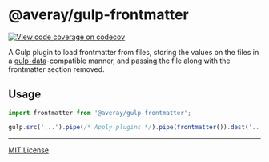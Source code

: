 # @averay/gulp-frontmatter

[![View code coverage on codecov][codecov-badge]][codecov]

[codecov]: https://codecov.io/gh/adamaveray/gulp-frontmatter
[codecov-badge]: https://codecov.io/gh/adamaveray/gulp-frontmatter/branch/main/graph/badge.svg

A Gulp plugin to load frontmatter from files, storing the values on the files in a [gulp-data][]-compatible manner, and passing the file along with the frontmatter section removed.

[gulp-data]: https://github.com/colynb/gulp-data

## Usage

```js
import frontmatter from '@averay/gulp-frontmatter';

gulp.src('...').pipe(/* Apply plugins */).pipe(frontmatter()).dest('...');
```

---

[MIT License](./LICENSE)
